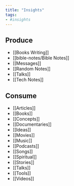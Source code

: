 ```yaml
---
title: "Insights"
tags:
- #insights
---
```


## Produce
- [[Books Writing]]
- [[bible-notes/Bible Notes]]
- [[Messages]]
- [[Random Notes]]
- [[Talks]]
- [[Tech Notes]]

## Consume

- [[Articles]]
- [[Books]]
- [[Concepts]]
- [[Documentaries]]
- [[Ideas]]
- [[Movies]]
- [[Music]]
- [[Podcasts]]
- [[Songs]]
- [[Spiritual]]
- [[Stories]]
- [[Talks]]
- [[Tools]]
- [[Videos]]
